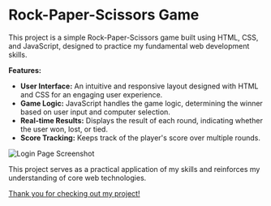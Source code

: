 # Rock-Paper-Scissors Game

This project is a simple Rock-Paper-Scissors game built using HTML, CSS, and JavaScript, designed to practice my fundamental web development skills.

**Features:**
- **User Interface:** An intuitive and responsive layout designed with HTML and CSS for an engaging user experience.
- **Game Logic:** JavaScript handles the game logic, determining the winner based on user input and computer selection.
- **Real-time Results:** Displays the result of each round, indicating whether the user won, lost, or tied.
- **Score Tracking:** Keeps track of the player's score over multiple rounds.

![Login Page Screenshot](loginPage.png)

This project serves as a practical application of my skills and reinforces my understanding of core web technologies.

<u>Thank you for checking out my project!</u>


